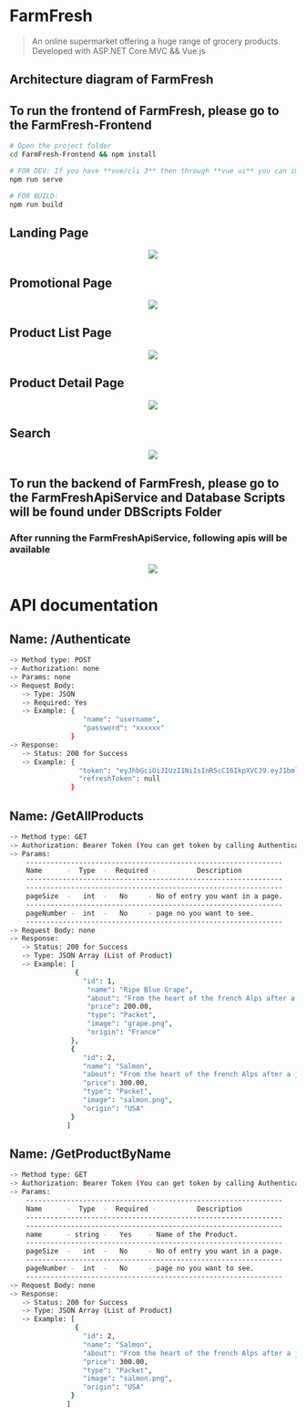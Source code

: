 # FarmFresh


> An online supermarket offering a huge range of grocery products.
>  Developed with ASP.NET Core MVC &&  Vue.js

## Architecture diagram of FarmFresh



## To run the frontend of FarmFresh, please go to the FarmFresh-Frontend



``` bash
# Open the project folder
cd FarmFresh-Frontend && npm install

# FOR DEV: If you have **vue/cli 3** then through **vue ui** you can import the file and serve it. else 
npm run serve

# FOR BUILD: 
npm run build
```

## Landing Page
<p align="center">
  <img src="https://github.com/fahmidf3053/FarmFresh/blob/main/Documents/ScreenShots/landingpage.PNG">
</p>

## Promotional Page
<p align="center">
  <img src="https://github.com/fahmidf3053/FarmFresh/blob/main/Documents/ScreenShots/promopage.PNG">
</p>

## Product List Page
<p align="center">
  <img src="https://github.com/fahmidf3053/FarmFresh/blob/main/Documents/ScreenShots/shopping.PNG">
</p>

## Product Detail Page
<p align="center">
  <img src="https://github.com/fahmidf3053/FarmFresh/blob/main/Documents/ScreenShots/productpage.PNG">
</p>

## Search
<p align="center">
  <img src="https://github.com/fahmidf3053/FarmFresh/blob/main/Documents/ScreenShots/searchpage.PNG">
</p>

## To run the backend of FarmFresh, please go to the FarmFreshApiService and Database Scripts will be found under DBScripts Folder



### After running the FarmFreshApiService, following apis will be available
<p align="center">
  <img src="https://github.com/fahmidf3053/FarmFresh/blob/main/Documents/ScreenShots/apilist.PNG">
</p>

# API documentation



## Name: /Authenticate
``` bash
-> Method type: POST
-> Authorization: none
-> Params: none
-> Request Body:
   -> Type: JSON
   -> Required: Yes
   -> Example: {
                  "name": "username",
                  "password": "xxxxxx"
               }
-> Response:
   -> Status: 200 for Success
   -> Example: {
                 "token": "eyJhbGciOiJIUzI1NiIsInR5cCI6IkpXVCJ9.eyJ1bmlxdWVfbmFtZSI6ImZhcm1mcmVzaCIsIm5iZiI6MTY3ODI1MDEyMCwiZXxxxxxxxxxxxxxxxxxxx",
                 "refreshToken": null
               }
```

## Name: /GetAllProducts
``` bash
-> Method type: GET
-> Authorization: Bearer Token (You can get token by calling Authenticate API. Each token is valid for 10 minutes)
-> Params: 
    ---------------------------------------------------------------
    Name      -  Type  -  Required -          Description
    ---------------------------------------------------------------
    ---------------------------------------------------------------
    pageSize  -   int  -   No     - No of entry you want in a page.
    ---------------------------------------------------------------
    pageNumber -  int  -   No     - page no you want to see.
    ---------------------------------------------------------------
-> Request Body: none
-> Response:
   -> Status: 200 for Success
   -> Type: JSON Array (List of Product)
   -> Example: [
                {
                  "id": 1,
                   "name": "Ripe Blue Grape",
                   "about": "From the heart of the french Alps after a journey of more than 70 years, springs this Ripe Blue Grapes.",
                   "price": 200.00,
                   "type": "Packet",
                   "image": "grape.png",
                   "origin": "France"
               },
               {
                  "id": 2,
                  "name": "Salmon",
                  "about": "From the heart of the french Alps after a journey of more than 70 years, springs this Ripe Blue Grapes.",
                  "price": 300.00,
                  "type": "Packet",
                  "image": "salmon.png",
                  "origin": "USA"
               }
              ]
```

## Name: /GetProductByName
``` bash
-> Method type: GET
-> Authorization: Bearer Token (You can get token by calling Authenticate API. Each token is valid for 10 minutes)
-> Params: 
    ---------------------------------------------------------------
    Name      -  Type  -  Required -          Description
    ---------------------------------------------------------------
    ---------------------------------------------------------------
    name      - string -   Yes    - Name of the Product.
    ---------------------------------------------------------------
    pageSize  -   int  -   No     - No of entry you want in a page.
    ---------------------------------------------------------------
    pageNumber -  int  -   No     - page no you want to see.
    ---------------------------------------------------------------
-> Request Body: none
-> Response:
   -> Status: 200 for Success
   -> Type: JSON Array (List of Product)
   -> Example: [               
                {
                  "id": 2,
                  "name": "Salmon",
                  "about": "From the heart of the french Alps after a journey of more than 70 years, springs this Ripe Blue Grapes.",
                  "price": 300.00,
                  "type": "Packet",
                  "image": "salmon.png",
                  "origin": "USA"
               }
              ]
```
